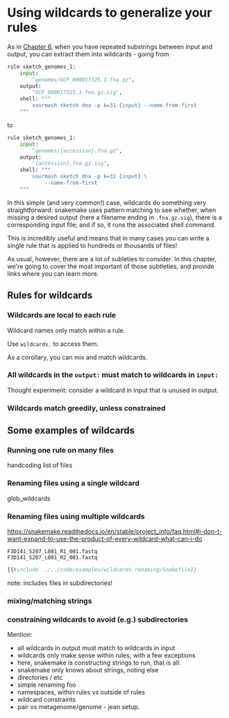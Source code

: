# Using wildcards to generalize your rules

As in [Chapter 6](../chapter_6.md), when you have repeated substrings between
input and output, you can extract them into wildcards - going from

```python
rule sketch_genomes_1:
    input:
        "genomes/GCF_000017325.1.fna.gz",
    output:
        "GCF_000017325.1.fna.gz.sig",
    shell: """
        sourmash sketch dna -p k=31 {input} --name-from-first
    """
```

to

```python
rule sketch_genomes_1:
    input:
        "genomes/{accession}.fna.gz",
    output:
        "{accession}.fna.gz.sig",
    shell: """
        sourmash sketch dna -p k=31 {input} \
            --name-from-first
    """
```

In this simple (and very common!) case, wildcards do something very
straightforward: snakemake uses pattern matching to see whether, when
missing a desired output (here a filename ending in `.fna.gz.sig`),
there is a corresponding input file; and if so, it runs the associated
shell command.

This is incredibly useful and means that in many cases you can write
a single rule that is applied to hundreds or thousands of files!

As usual, however, there are a lot of subleties to consider. In this
chapter, we're going to cover the most important of those subtleties, and
provide links where you can learn more.

## Rules for wildcards

### Wildcards are local to each rule

Wildcard names only match within a rule.

Use `wildcards.` to access them.

As a corollary, you can mix and match wildcards.

### All wildcards in the `output:` must match to wildcards in `input:`

Thought experiment: consider a wildcard in input that is unused in output.

### Wildcards match greedily, unless constrained

## Some examples of wildcards

### Running one rule on many files

handcoding list of files

### Renaming files using a single wildcard

glob_wildcards

### Renaming files using multiple wildcards

https://snakemake.readthedocs.io/en/stable/project_info/faq.html#i-don-t-want-expand-to-use-the-product-of-every-wildcard-what-can-i-do


```
F3D141_S207_L001_R1_001.fastq
F3D141_S207_L001_R2_001.fastq
```

```python
{{#include ../../code/examples/wildcards.renaming/Snakefile}}
```

note: includes files in subdirectories!

### mixing/matching strings

### constraining wildcards to avoid (e.g.) subdirectories

Mention:

* all wildcards in output must match to wildcards in input
* wildcards only make sense within rules, with a few exceptions
* here, snakemake is constructing strings to run, that is all.
* snakemake only knows about strings, noting else
* directories / etc
* simple renaming foo
* namespaces, within rules vs outside of rules
* wildcard constraints
* pair vs metagenome/genome - jean setup.
